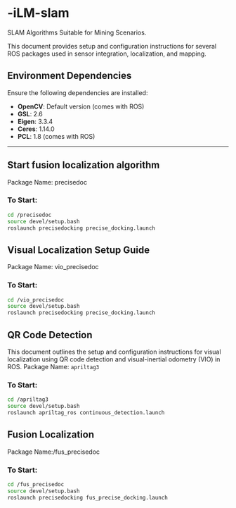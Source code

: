 # -iLM-slam
SLAM Algorithms Suitable for Mining Scenarios.

This document provides setup and configuration instructions for several ROS packages used in sensor integration, localization, and mapping.

## Environment Dependencies

Ensure the following dependencies are installed:

- **OpenCV**: Default version (comes with ROS)
- **GSL**: 2.6
- **Eigen**: 3.3.4
- **Ceres**: 1.14.0
- **PCL**: 1.8 (comes with ROS)

---
## Start fusion localization algorithm
Package Name: precisedoc

### To Start:
```bash
cd /precisedoc
source devel/setup.bash
roslaunch precisedocking precise_docking.launch
```

## Visual Localization Setup Guide
Package Name: vio_precisedoc

### To Start:
```bash
cd /vio_precisedoc
source devel/setup.bash
roslaunch precisedocking precise_docking.launch
```


## QR Code Detection
This document outlines the setup and configuration instructions for visual localization using QR code detection and visual-inertial odometry (VIO) in ROS.
Package Name: `apriltag3`

### To Start:
```bash
cd /apriltag3
source devel/setup.bash
roslaunch apriltag_ros continuous_detection.launch
```

## Fusion Localization
Package Name:/fus_precisedoc

### To Start:
```bash
cd /fus_precisedoc
source devel/setup.bash
roslaunch precisedocking fus_precise_docking.launch
```


